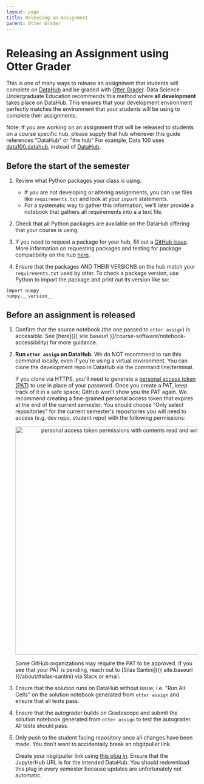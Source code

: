 ```yaml
---
layout: page
title: Releasing an Assignment
parent: Otter Grader
---
```


# Releasing an Assignment using Otter Grader

This is one of many ways to release an assignment that students will complete on [DataHub](https://datahub.berkeley.edu/) and be graded with [Otter Grader](https://otter-grader.readthedocs.io/en/latest/index.html#). Data Science Undergraduate Education recommends this method where **all development** takes place on DataHub. This ensures that your development environment perfectly matches the environment that your students will be using to complete their assignments.

Note: If you are working on an assignment that will be released to students on a course specific hub, please supply that hub whenever this guide references "DataHub" or "the hub" For example, Data 100 uses [data100.datahub](https://data100.datahub.berkeley.edu/), instead of [DataHub](https://datahub.berkeley.edu/).

## Before the start of the semester

1. Review what Python packages your class is using.
   * If you are not developing or altering assignments, you can use files like `requirements.txt` and look at your `import` statements.
   * For a systematic way to gather this information, we'll later provide a notebook that gathers all requirements into a a text file.

2. Check that all Python packages are available on the DataHub offering that your course is using.

3. If you need to request a package for your hub, fill out a [GitHub Issue](https://github.com/berkeley-dsep-infra/datahub/issues/new?assignees=&labels=support&template=datahub-package-addition---change-request.md&title=Request+python+package+X+for+class+Y). More information on requesting packages and testing for package compatibility on the hub [here](https://curriculum-guide.datahub.berkeley.edu/workflows/install-packages).

4. Ensure that the packages AND THEIR VERSIONS on the hub match your `requirements.txt` used by otter. To check a package version, use Python to import the package and print out its version like so:

```
import numpy
numpy.__version__
```

## Before an assignment is released

1. Confirm that the source notebook (the one passed to `otter assign`) is accessible. See [here]({{ site.baseurl }}/course-software/notebook-accessibility) for more guidance. 

1. **Run `otter assign` on DataHub.** We do NOT recommend to run this command locally, even if you're using a virtual environment. You can clone the development repo in DataHub via the command line/terminal. 

   If you clone via HTTPS, you'll need to generate a [personal access token (PAT)](https://docs.github.com/en/authentication/keeping-your-account-and-data-secure/managing-your-personal-access-tokens) to use in place of your password. Once you create a PAT, keep track of it in a safe space; GitHub won't show you the PAT again. We recommend creating a fine-grained personal access token that expires at the end of the current semester. You should choose "Only select repositories" for the current semester's repositories you will need to access (e.g. dev repo, student repo) with the following permissions:

   <p align="center">
   <img src="{{ site.baseurl }}/assets/images/pat-permissions.png" width="600px" alt="personal access token permissions with contents read and write granted">
   </p>

   Some GitHub organizations may require the PAT to be approved. If you see that your PAT is pending, reach out to [Silas Santini]({{ site.baseurl }}/about/#silas-santini) via Slack or email.

1. Ensure that the solution runs on DataHub without issue; i.e. "Run All Cells" on the solution notebook generated from `otter assign` and ensure that all tests pass. 

1. Ensure that the autograder builds on Gradescope and submit the solution notebook generated from `otter assign` to test the autograder. All tests should pass. 

1. Only push to the student facing repository once all changes have been made. You don't want to accidentally break an nbgitpuller link.

   Create your nbgitpuller link using [this plug in](https://chromewebstore.google.com/detail/datahub-link-generator/ijbgangngghdanhcnaliiobbiffocahf). Ensure that the JupyterHub URL is for the intended DataHub. You should redownload this plug in every semester because updates are unfortunately not automatic.
